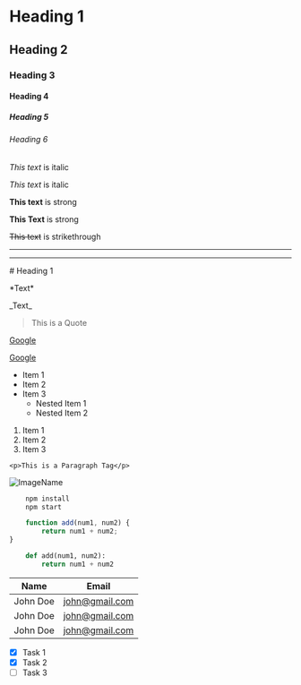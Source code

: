 <!-- Headings -->
# Heading 1
## Heading 2
### Heading 3
#### Heading 4
##### Heading 5
###### Heading 6

<!-- Italic -->
*This text* is italic

_This text_ is italic

<!-- Strong -->
**This text** is strong

__This Text__ is strong

<!-- Strikethrough -->
~~This text~~ is strikethrough

<!-- Horizontal Rule -->
___

---

<!-- Escape special characters -->
\# Heading 1

\*Text\*

\_Text\_

<!-- Blockquote -->
> This is a Quote

<!-- Links -->
[Google](https://google.com)

[Google](https://google.com "Google")

<!-- Unordered List -->
* Item 1
* Item 2
* Item 3
  * Nested Item 1
  * Nested Item 2

<!-- Ordered List -->
1. Item 1
1. Item 2
1. Item 3

<!-- Inline Code Blocks -->
`<p>This is a Paragraph Tag</p>`

<!-- Images -->
![ImageName](https://markdown-here.com/img/icon256.png)



<!-- GitHub Markdown  -->
<!-- Code Blocks -->

```bash
    npm install
    npm start
```

```javascript
    function add(num1, num2) {
        return num1 + num2;
}
```

```python
    def add(num1, num2):
        return num1 + num2
```

<!-- Tables -->
|Name    |Email         |
|--------|--------------|
|John Doe|john@gmail.com|
|John Doe|john@gmail.com|
|John Doe|john@gmail.com|


<!-- Task Lists -->
<!-- [x] is completes 
     [] is incomplete -->
* [x] Task 1
* [x] Task 2
* [ ] Task 3
